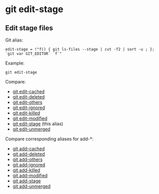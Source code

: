 # git edit-stage

## Edit stage files

Git alias:

```git
edit-stage = !"f() { git ls-files --stage | cut -f2 | sort -u ; }; `git var GIT_EDITOR` `f`"
```

Example:

```shell
git edit-stage
```

Compare:

* [git edit-cached](../git-edit-cached) 
* [git edit-deleted](../git-edit-deleted)
* [git edit-others](../git-edit-others)
* [git edit-ignored](../git-edit-ignored)
* [git edit-killed](../git-edit-killed)
* [git edit-modified](../git-edit-modified)
* [git edit-stage](../git-edit-stage) (this alias)
* [git edit-unmerged](../git-edit-unmerged)

Compare corresponding aliases for add-*:

* [git add-cached](../git-add-cached)
* [git add-deleted](../git-add-deleted)
* [git add-others](../git-add-others)
* [git add-ignored](../git-add-ignored)
* [git add-killed](../git-add-killed)
* [git add-modified](../git-add-modified)
* [git add-stage](../git-add-stage)
* [git add-unmerged](../git-add-unmerged)

